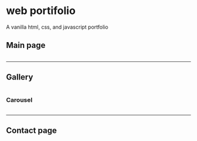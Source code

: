 # web portifolio
A vanilla html, css, and javascript portfolio

<h2>Main page</h2>
<img src=https://user-images.githubusercontent.com/61319952/159993818-18dab2fc-c816-4ea4-ae44-4fac015b7e51.png class="img-responsive" alt=""> </div>
<hr class="rounded">
<h2>Gallery</h2>
<img src=https://user-images.githubusercontent.com/61319952/159993889-3a2b39eb-fc40-4600-82df-4ef254dafe3d.png class="img-responsive" alt=""> </div>
<h3>Carousel</h3>
<img src=https://user-images.githubusercontent.com/61319952/159989982-ae295ed0-28a2-43ff-9635-eea474672ed1.png class="img-responsive" alt=""> </div>
<hr class="rounded">
<h2>Contact page</h2>
<img src=https://user-images.githubusercontent.com/61319952/159990070-4a217cb6-cf3e-4c83-8e53-a8c5826706f1.png class="img-responsive" alt=""> </div>






